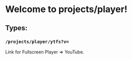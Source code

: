 # Welcome to projects/player!

## Types:

### `/projects/player/ytfs?v=`
Link for Fullscreen Player => YouTube.
